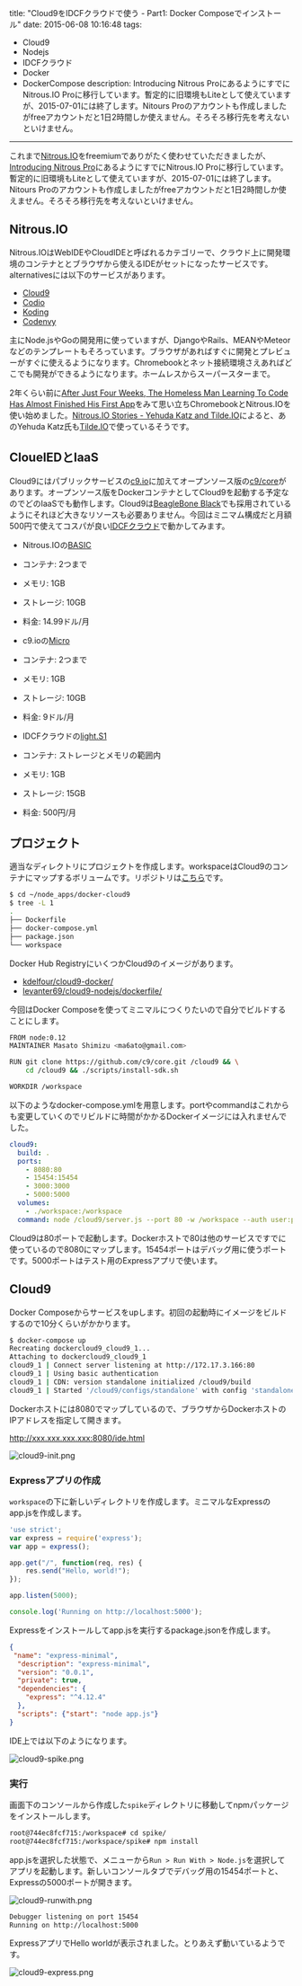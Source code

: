 title: "Cloud9をIDCFクラウドで使う - Part1: Docker Composeでインストール"
date: 2015-06-08 10:16:48
tags:
 - Cloud9
 - Nodejs
 - IDCFクラウド
 - Docker
 - DockerCompose
description: Introducing Nitrous ProにあるようにすでにNitrous.IO Proに移行しています。暫定的に旧環境もLiteとして使えていますが、2015-07-01には終了します。Nitours Proのアカウントも作成しましたがfreeアカウントだと1日2時間しか使えません。そろそろ移行先を考えないといけません。
---

これまで[Nitrous.IO](https://pro.nitrous.io/)をfreemiumでありがたく使わせていただきましたが、[Introducing Nitrous Pro](http://blog.nitrous.io/2015/04/22/introducing-nitrous-pro.html)にあるようにすでにNitrous.IO Proに移行しています。暫定的に旧環境もLiteとして使えていますが、2015-07-01には終了します。Nitours Proのアカウントも作成しましたがfreeアカウントだと1日2時間しか使えません。そろそろ移行先を考えないといけません。

<!-- more -->

## Nitrous.IO

Nitrous.IOはWebIDEやCloudIDEと呼ばれるカテゴリーで、クラウド上に開発環境のコンテナととブラウザから使えるIDEがセットになったサービスです。alternativesには以下のサービスがあります。

* [Cloud9](https://c9.io/)
* [Codio](https://codio.com/)
* [Koding](https://koding.com/)
* [Codenvy](https://codenvy.com/)

主にNode.jsやGoの開発用に使っていますが、DjangoやRails、MEANやMeteorなどのテンプレートもそろっています。ブラウザがあればすぐに開発とプレビューがすぐに使えるようになります。Chromebookとネット接続環境さえあればどこでも開発ができるようになります。ホームレスからスーパースターまで。

2年くらい前に[After Just Four Weeks, The Homeless Man Learning To Code Has Almost Finished His First App](http://www.businessinsider.com/homeless-coder-2013-9)をみて思い立ちChromebookとNitrous.IOを使い始めました。[Nitrous.IO Stories - Yehuda Katz and Tilde.IO](http://blog.nitrous.io/2013/08/05/nitrous-stories-i-yehuda-katz-tilde-nitrousio.html)によると、あのYehuda Katz氏も[Tilde.IO](http://www.tilde.io/)で使っているそうです。

## CloueIEDとIaaS

Cloud9にはパブリックサービスの[c9.io](https://c9.io)に加えてオープンソース版の[c9/core](https://github.com/c9/core/)があります。オープンソース版をDockerコンテナとしてCloud9を起動する予定なのでどのIaaSでも動作します。Cloud9は[BeagleBone Black](http://beagleboard.org/)でも採用されているようにそれほど大きなリソースも必要ありません。今回はミニマム構成だと月額500円で使えてコスパが良い[IDCFクラウド](https://idcfcloud.com)で動かしてみます。

* Nitrous.IOの[BASIC](https://pro.nitrous.io/pricing/#standard)
 * コンテナ: 2つまで
 * メモリ: 1GB
 * ストレージ: 10GB
 * 料金: 14.99ドル/月
 
* c9.ioの[Micro](https://c9.io/web/site/pricing)
 * コンテナ: 2つまで
 * メモリ: 1GB
 * ストレージ: 10GB
 * 料金: 9ドル/月
 
* IDCFクラウドの[light.S1](http://www.idcf.jp/cloud/price.html)
 * コンテナ: ストレージとメモリの範囲内
 * メモリ: 1GB
 * ストレージ: 15GB
 * 料金: 500円/月
 
## プロジェクト

適当なディレクトリにプロジェクトを作成します。workspaceはCloud9のコンテナにマップするボリュームです。リポジトリは[こちら](https://github.com/masato/docker-cloud9)です。

```bash
$ cd ~/node_apps/docker-cloud9
$ tree -L 1
.
├── Dockerfile
├── docker-compose.yml
├── package.json
└── workspace
```

Docker Hub RegistryにいくつかCloud9のイメージがあります。

* [kdelfour/cloud9-docker/](https://registry.hub.docker.com/u/kdelfour/cloud9-docker/)
* [levanter69/cloud9-nodejs/dockerfile/](https://registry.hub.docker.com/u/levanter69/cloud9-nodejs/dockerfile/)

今回はDocker Composeを使ってミニマルにつくりたいので自分でビルドすることにします。

```bash ~/node_apps/docker-cloud9/Dockerfile
FROM node:0.12
MAINTAINER Masato Shimizu <ma6ato@gmail.com>

RUN git clone https://github.com/c9/core.git /cloud9 && \
    cd /cloud9 && ./scripts/install-sdk.sh

WORKDIR /workspace
```

以下のようなdocker-compose.ymlを用意します。portやcommandはこれからも変更していくのでリビルドに時間がかかるDockerイメージには入れませんでした。

```yaml ~/node_apps/docker-cloud9/docker-compose.yml
cloud9:
  build: .
  ports:
    - 8080:80
    - 15454:15454
    - 3000:3000
    - 5000:5000
  volumes:
    - ./workspace:/workspace
  command: node /cloud9/server.js --port 80 -w /workspace --auth user:password
```

Cloud9は80ポートで起動します。Dockerホストで80は他のサービスですでに使っているので8080にマップします。15454ポートはデバッグ用に使うポートです。5000ポートはテスト用のExpressアプリで使います。

## Cloud9

Docker Composeからサービスをupします。初回の起動時にイメージをビルドするので10分くらいがかかります。

```bash
$ docker-compose up
Recreating dockercloud9_cloud9_1...
Attaching to dockercloud9_cloud9_1
cloud9_1 | Connect server listening at http://172.17.3.166:80
cloud9_1 | Using basic authentication
cloud9_1 | CDN: version standalone initialized /cloud9/build
cloud9_1 | Started '/cloud9/configs/standalone' with config 'standalone'!
```

Dockerホストには8080でマップしているので、ブラウザからDockerホストのIPアドレスを指定して開きます。

http://xxx.xxx.xxx.xxx:8080/ide.html

![cloud9-init.png](/2015/06/08/cloud9-on-idcf-install/cloud9-init.png)

### Expressアプリの作成

`workspace`の下に新しいディレクトリを作成します。ミニマルなExpressのapp.jsを作成します。

```js app.js
'use strict';
var express = require('express');
var app = express();

app.get("/", function(req, res) {
    res.send("Hello, world!");
});

app.listen(5000);

console.log('Running on http://localhost:5000');
```

Expressをインストールしてapp.jsを実行するpackage.jsonを作成します。

```json package.json
{
 "name": "express-minimal",
  "description": "express-minimal",
  "version": "0.0.1",
  "private": true,
  "dependencies": {
    "express": "^4.12.4"
  },
  "scripts": {"start": "node app.js"}
}
```

IDE上では以下のようになります。

![cloud9-spike.png](/2015/06/08/cloud9-on-idcf-install/cloud9-spike.png)

### 実行

画面下のコンソールから作成した`spike`ディレクトリに移動してnpmパッケージをインストールします。

```bash
root@744ec8fcf715:/workspace# cd spike/
root@744ec8fcf715:/workspace/spike# npm install
```

app.jsを選択した状態で、メニューから`Run > Run With > Node.js`を選択してアプリを起動します。新しいコンソールタブでデバッグ用の15454ポートと、Expressの5000ポートが開きます。

![cloud9-runwith.png](/2015/06/08/cloud9-on-idcf-install/cloud9-runwith.png)

```bash
Debugger listening on port 15454
Running on http://localhost:5000
```

ExpressアプリでHello worldが表示されました。とりあえず動いているようです。

![cloud9-express.png](/2015/06/08/cloud9-on-idcf-install/cloud9-express.png)
